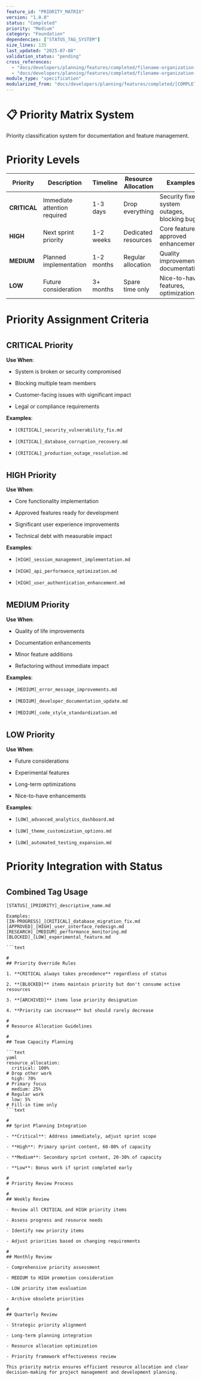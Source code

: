 ```yaml
---
feature_id: "PRIORITY_MATRIX"
version: "1.0.0"
status: "Completed"
priority: "Medium"
category: "Foundation"
dependencies: ["STATUS_TAG_SYSTEM"]
size_lines: 135
last_updated: "2025-07-08"
validation_status: "pending"
cross_references:
  - "docs/developers/planning/features/completed/filename-organization-system/README.md"
  - "docs/developers/planning/features/completed/filename-organization-system/maintenance-procedures.md"
module_type: "specification"
modularized_from: "docs/developers/planning/features/completed/[COMPLETED]_filename_key_and_organization_system.md"
---
```


# 📋 Priority Matrix System

Priority classification system for documentation and feature management.

#
# Priority Levels

| Priority | Description | Timeline | Resource Allocation | Examples |
|----------|-------------|----------|-------------------|----------|
| **CRITICAL** | Immediate attention required | 1-3 days | Drop everything | Security fixes, system outages, blocking bugs |
| **HIGH** | Next sprint priority | 1-2 weeks | Dedicated resources | Core features, approved enhancements |
| **MEDIUM** | Planned implementation | 1-2 months | Regular allocation | Quality improvements, documentation |
| **LOW** | Future consideration | 3+ months | Spare time only | Nice-to-have features, optimizations |

#
# Priority Assignment Criteria

#
## CRITICAL Priority

**Use When**:

- System is broken or security compromised

- Blocking multiple team members

- Customer-facing issues with significant impact

- Legal or compliance requirements

**Examples**:

- `[CRITICAL]_security_vulnerability_fix.md`

- `[CRITICAL]_database_corruption_recovery.md`

- `[CRITICAL]_production_outage_resolution.md`

#
## HIGH Priority

**Use When**:

- Core functionality implementation

- Approved features ready for development

- Significant user experience improvements

- Technical debt with measurable impact

**Examples**:

- `[HIGH]_session_management_implementation.md`

- `[HIGH]_api_performance_optimization.md`

- `[HIGH]_user_authentication_enhancement.md`

#
## MEDIUM Priority

**Use When**:

- Quality of life improvements

- Documentation enhancements

- Minor feature additions

- Refactoring without immediate impact

**Examples**:

- `[MEDIUM]_error_message_improvements.md`

- `[MEDIUM]_developer_documentation_update.md`

- `[MEDIUM]_code_style_standardization.md`

#
## LOW Priority

**Use When**:

- Future considerations

- Experimental features

- Long-term optimizations

- Nice-to-have enhancements

**Examples**:

- `[LOW]_advanced_analytics_dashboard.md`

- `[LOW]_theme_customization_options.md`

- `[LOW]_automated_testing_expansion.md`

#
# Priority Integration with Status

#
## Combined Tag Usage

```text
[STATUS]_[PRIORITY]_descriptive_name.md

Examples:
[IN-PROGRESS]_[CRITICAL]_database_migration_fix.md
[APPROVED]_[HIGH]_user_interface_redesign.md
[RESEARCH]_[MEDIUM]_performance_monitoring.md
[BLOCKED]_[LOW]_experimental_feature.md

```text

#
## Priority Override Rules

1. **CRITICAL always takes precedence** regardless of status

2. **[BLOCKED]** items maintain priority but don't consume active resources

3. **[ARCHIVED]** items lose priority designation

4. **Priority can increase** but should rarely decrease

#
# Resource Allocation Guidelines

#
## Team Capacity Planning

```text
yaml
resource_allocation:
  critical: 100%  
# Drop other work
  high: 70%       
# Primary focus
  medium: 25%     
# Regular work
  low: 5%         
# Fill-in time only
```text

#
## Sprint Planning Integration

- **Critical**: Address immediately, adjust sprint scope

- **High**: Primary sprint content, 60-80% of capacity

- **Medium**: Secondary sprint content, 20-30% of capacity

- **Low**: Bonus work if sprint completed early

#
# Priority Review Process

#
## Weekly Review

- Review all CRITICAL and HIGH priority items

- Assess progress and resource needs

- Identify new priority items

- Adjust priorities based on changing requirements

#
## Monthly Review

- Comprehensive priority assessment

- MEDIUM to HIGH promotion consideration

- LOW priority item evaluation

- Archive obsolete priorities

#
## Quarterly Review

- Strategic priority alignment

- Long-term planning integration

- Resource allocation optimization

- Priority framework effectiveness review

This priority matrix ensures efficient resource allocation and clear decision-making for project management and development planning.
